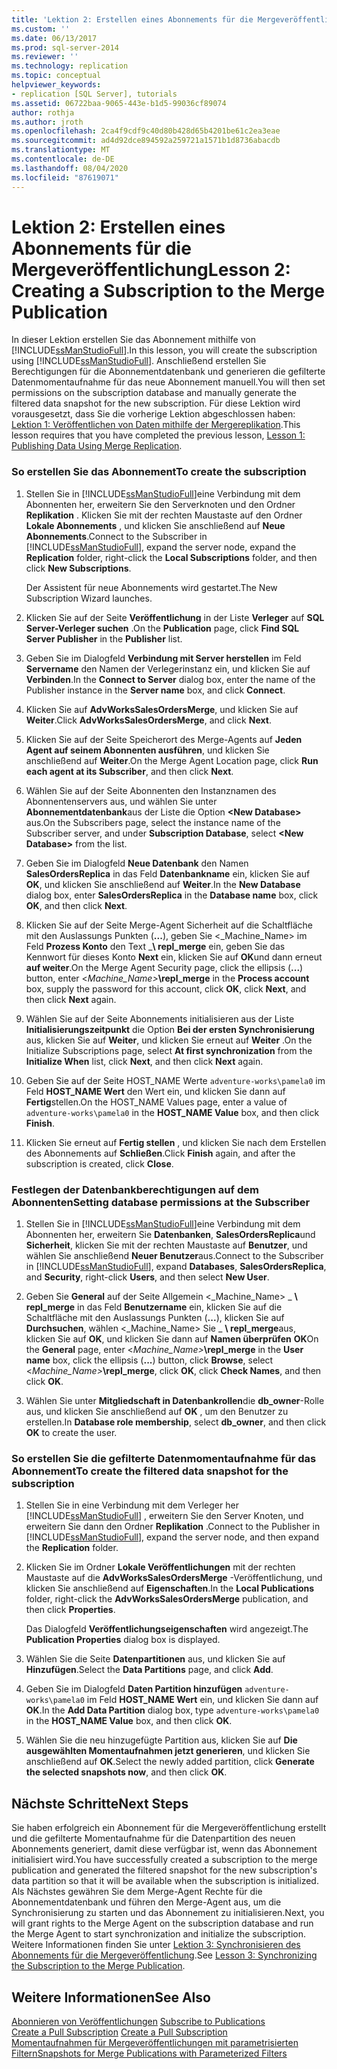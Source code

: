 ```yaml
---
title: 'Lektion 2: Erstellen eines Abonnements für die Mergeveröffentlichung | Microsoft-Dokumentation'
ms.custom: ''
ms.date: 06/13/2017
ms.prod: sql-server-2014
ms.reviewer: ''
ms.technology: replication
ms.topic: conceptual
helpviewer_keywords:
- replication [SQL Server], tutorials
ms.assetid: 06722baa-9065-443e-b1d5-99036cf89074
author: rothja
ms.author: jroth
ms.openlocfilehash: 2ca4f9cdf9c40d80b428d65b4201be61c2ea3eae
ms.sourcegitcommit: ad4d92dce894592a259721a1571b1d8736abacdb
ms.translationtype: MT
ms.contentlocale: de-DE
ms.lasthandoff: 08/04/2020
ms.locfileid: "87619071"
---
```

# <a name="lesson-2-creating-a-subscription-to-the-merge-publication"></a><span data-ttu-id="a8c8d-102">Lektion 2: Erstellen eines Abonnements für die Mergeveröffentlichung</span><span class="sxs-lookup"><span data-stu-id="a8c8d-102">Lesson 2: Creating a Subscription to the Merge Publication</span></span>
  <span data-ttu-id="a8c8d-103">In dieser Lektion erstellen Sie das Abonnement mithilfe von [!INCLUDE[ssManStudioFull](../../includes/ssmanstudiofull-md.md)].</span><span class="sxs-lookup"><span data-stu-id="a8c8d-103">In this lesson, you will create the subscription using [!INCLUDE[ssManStudioFull](../../includes/ssmanstudiofull-md.md)].</span></span> <span data-ttu-id="a8c8d-104">Anschließend erstellen Sie Berechtigungen für die Abonnementdatenbank und generieren die gefilterte Datenmomentaufnahme für das neue Abonnement manuell.</span><span class="sxs-lookup"><span data-stu-id="a8c8d-104">You will then set permissions on the subscription database and manually generate the filtered data snapshot for the new subscription.</span></span> <span data-ttu-id="a8c8d-105">Für diese Lektion wird vorausgesetzt, dass Sie die vorherige Lektion abgeschlossen haben: [Lektion 1: Veröffentlichen von Daten mithilfe der Mergereplikation](lesson-1-publishing-data-using-merge-replication.md).</span><span class="sxs-lookup"><span data-stu-id="a8c8d-105">This lesson requires that you have completed the previous lesson, [Lesson 1: Publishing Data Using Merge Replication](lesson-1-publishing-data-using-merge-replication.md).</span></span>  
  
### <a name="to-create-the-subscription"></a><span data-ttu-id="a8c8d-106">So erstellen Sie das Abonnement</span><span class="sxs-lookup"><span data-stu-id="a8c8d-106">To create the subscription</span></span>  
  
1.  <span data-ttu-id="a8c8d-107">Stellen Sie in [!INCLUDE[ssManStudioFull](../../includes/ssmanstudiofull-md.md)]eine Verbindung mit dem Abonnenten her, erweitern Sie den Serverknoten und den Ordner **Replikation** . Klicken Sie mit der rechten Maustaste auf den Ordner **Lokale Abonnements** , und klicken Sie anschließend auf **Neue Abonnements**.</span><span class="sxs-lookup"><span data-stu-id="a8c8d-107">Connect to the Subscriber in [!INCLUDE[ssManStudioFull](../../includes/ssmanstudiofull-md.md)], expand the server node, expand the **Replication** folder, right-click the **Local Subscriptions** folder, and then click **New Subscriptions**.</span></span>  
  
     <span data-ttu-id="a8c8d-108">Der Assistent für neue Abonnements wird gestartet.</span><span class="sxs-lookup"><span data-stu-id="a8c8d-108">The New Subscription Wizard launches.</span></span>  
  
2.  <span data-ttu-id="a8c8d-109">Klicken Sie auf der Seite **Veröffentlichung** in der Liste **Verleger** auf **SQL Server-Verleger suchen** .</span><span class="sxs-lookup"><span data-stu-id="a8c8d-109">On the **Publication** page, click **Find SQL Server Publisher** in the **Publisher** list.</span></span>  
  
3.  <span data-ttu-id="a8c8d-110">Geben Sie im Dialogfeld **Verbindung mit Server herstellen** im Feld **Servername** den Namen der Verlegerinstanz ein, und klicken Sie auf **Verbinden**.</span><span class="sxs-lookup"><span data-stu-id="a8c8d-110">In the **Connect to Server** dialog box, enter the name of the Publisher instance in the **Server name** box, and click **Connect**.</span></span>  
  
4.  <span data-ttu-id="a8c8d-111">Klicken Sie auf **AdvWorksSalesOrdersMerge**, und klicken Sie auf **Weiter**.</span><span class="sxs-lookup"><span data-stu-id="a8c8d-111">Click **AdvWorksSalesOrdersMerge**, and click **Next**.</span></span>  
  
5.  <span data-ttu-id="a8c8d-112">Klicken Sie auf der Seite Speicherort des Merge-Agents auf **Jeden Agent auf seinem Abonnenten ausführen**, und klicken Sie anschließend auf **Weiter**.</span><span class="sxs-lookup"><span data-stu-id="a8c8d-112">On the Merge Agent Location page, click **Run each agent at its Subscriber**, and then click **Next**.</span></span>  
  
6.  <span data-ttu-id="a8c8d-113">Wählen Sie auf der Seite Abonnenten den Instanznamen des Abonnentenservers aus, und wählen Sie unter **Abonnementdatenbank**aus der Liste die Option **\<New Database>** aus.</span><span class="sxs-lookup"><span data-stu-id="a8c8d-113">On the Subscribers page, select the instance name of the Subscriber server, and under **Subscription Database**, select **\<New Database>** from the list.</span></span>  
  
7.  <span data-ttu-id="a8c8d-114">Geben Sie im Dialogfeld **Neue Datenbank** den Namen **SalesOrdersReplica** in das Feld **Datenbankname** ein, klicken Sie auf **OK**, und klicken Sie anschließend auf **Weiter**.</span><span class="sxs-lookup"><span data-stu-id="a8c8d-114">In the **New Database** dialog box, enter **SalesOrdersReplica** in the **Database name** box, click **OK**, and then click **Next**.</span></span>  
  
8.  <span data-ttu-id="a8c8d-115">Klicken Sie auf der Seite Merge-Agent Sicherheit auf die Schaltfläche mit den Auslassungs Punkten (**...**), geben Sie \<_Machine_Name> im Feld **Prozess Konto** den Text _**\ repl_merge** ein, geben Sie das Kennwort für dieses Konto **Next** ein, klicken Sie auf **OK**und dann erneut **auf weiter**.</span><span class="sxs-lookup"><span data-stu-id="a8c8d-115">On the Merge Agent Security page, click the ellipsis (**...**) button, enter \<_Machine_Name>_**\repl_merge** in the **Process account** box, supply the password for this account, click **OK**, click **Next**, and then click **Next** again.</span></span>  
  
9. <span data-ttu-id="a8c8d-116">Wählen Sie auf der Seite Abonnements initialisieren aus der Liste **Initialisierungszeitpunkt** die Option **Bei der ersten Synchronisierung** aus, klicken Sie auf **Weiter**, und klicken Sie erneut auf **Weiter** .</span><span class="sxs-lookup"><span data-stu-id="a8c8d-116">On the Initialize Subscriptions page, select **At first synchronization** from the **Initialize When** list, click **Next**, and then click **Next** again.</span></span>  
  
10. <span data-ttu-id="a8c8d-117">Geben Sie auf der Seite HOST_NAME Werte `adventure-works\pamela0` im Feld **HOST_NAME Wert** den Wert ein, und klicken Sie dann auf **Fertig**stellen.</span><span class="sxs-lookup"><span data-stu-id="a8c8d-117">On the HOST_NAME Values page, enter a value of `adventure-works\pamela0` in the **HOST_NAME Value** box, and then click **Finish**.</span></span>  
  
11. <span data-ttu-id="a8c8d-118">Klicken Sie erneut auf **Fertig stellen** , und klicken Sie nach dem Erstellen des Abonnements auf **Schließen**.</span><span class="sxs-lookup"><span data-stu-id="a8c8d-118">Click **Finish** again, and after the subscription is created, click **Close**.</span></span>  
  
### <a name="setting-database-permissions-at-the-subscriber"></a><span data-ttu-id="a8c8d-119">Festlegen der Datenbankberechtigungen auf dem Abonnenten</span><span class="sxs-lookup"><span data-stu-id="a8c8d-119">Setting database permissions at the Subscriber</span></span>  
  
1.  <span data-ttu-id="a8c8d-120">Stellen Sie in [!INCLUDE[ssManStudioFull](../../includes/ssmanstudiofull-md.md)]eine Verbindung mit dem Abonnenten her, erweitern Sie **Datenbanken**, **SalesOrdersReplica**und **Sicherheit**, klicken Sie mit der rechten Maustaste auf **Benutzer**, und wählen Sie anschließend **Neuer Benutzer**aus.</span><span class="sxs-lookup"><span data-stu-id="a8c8d-120">Connect to the Subscriber in [!INCLUDE[ssManStudioFull](../../includes/ssmanstudiofull-md.md)], expand **Databases**, **SalesOrdersReplica**, and **Security**, right-click **Users**, and then select **New User**.</span></span>  
  
2.  <span data-ttu-id="a8c8d-121">Geben Sie **General** auf der Seite Allgemein \<_Machine_Name> _ **\ repl_merge** in das Feld **Benutzername** ein, klicken Sie auf die Schaltfläche mit den Auslassungs Punkten (**...**), klicken Sie auf **Durchsuchen**, wählen \<_Machine_Name> Sie _ **\ repl_merge**aus, klicken Sie auf **OK**, und klicken Sie dann auf **Namen überprüfen** **OK**</span><span class="sxs-lookup"><span data-stu-id="a8c8d-121">On the **General** page, enter \<_Machine_Name>_**\repl_merge** in the **User name** box, click the ellipsis (**...**) button, click **Browse**, select \<_Machine_Name>_**\repl_merge**, click **OK**, click **Check Names**, and then click **OK**.</span></span>  
  
3.  <span data-ttu-id="a8c8d-122">Wählen Sie unter **Mitgliedschaft in Datenbankrollen**die **db_owner**-Rolle aus, und klicken Sie anschließend auf **OK** , um den Benutzer zu erstellen.</span><span class="sxs-lookup"><span data-stu-id="a8c8d-122">In **Database role membership**, select **db_owner**, and then click **OK** to create the user.</span></span>  
  
### <a name="to-create-the-filtered-data-snapshot-for-the-subscription"></a><span data-ttu-id="a8c8d-123">So erstellen Sie die gefilterte Datenmomentaufnahme für das Abonnement</span><span class="sxs-lookup"><span data-stu-id="a8c8d-123">To create the filtered data snapshot for the subscription</span></span>  
  
1.  <span data-ttu-id="a8c8d-124">Stellen Sie in eine Verbindung mit dem Verleger her [!INCLUDE[ssManStudioFull](../../includes/ssmanstudiofull-md.md)] , erweitern Sie den Server Knoten, und erweitern Sie dann den Ordner **Replikation** .</span><span class="sxs-lookup"><span data-stu-id="a8c8d-124">Connect to the Publisher in [!INCLUDE[ssManStudioFull](../../includes/ssmanstudiofull-md.md)], expand the server node, and then expand the **Replication** folder.</span></span>  
  
2.  <span data-ttu-id="a8c8d-125">Klicken Sie im Ordner **Lokale Veröffentlichungen** mit der rechten Maustaste auf die **AdvWorksSalesOrdersMerge** -Veröffentlichung, und klicken Sie anschließend auf **Eigenschaften**.</span><span class="sxs-lookup"><span data-stu-id="a8c8d-125">In the **Local Publications** folder, right-click the **AdvWorksSalesOrdersMerge** publication, and then click **Properties**.</span></span>  
  
     <span data-ttu-id="a8c8d-126">Das Dialogfeld **Veröffentlichungseigenschaften** wird angezeigt.</span><span class="sxs-lookup"><span data-stu-id="a8c8d-126">The **Publication Properties** dialog box is displayed.</span></span>  
  
3.  <span data-ttu-id="a8c8d-127">Wählen Sie die Seite **Datenpartitionen** aus, und klicken Sie auf **Hinzufügen**.</span><span class="sxs-lookup"><span data-stu-id="a8c8d-127">Select the **Data Partitions** page, and click **Add**.</span></span>  
  
4.  <span data-ttu-id="a8c8d-128">Geben Sie im Dialogfeld **Daten Partition hinzufügen** `adventure-works\pamela0` im Feld **HOST_NAME Wert** ein, und klicken Sie dann auf **OK**.</span><span class="sxs-lookup"><span data-stu-id="a8c8d-128">In the **Add Data Partition** dialog box, type `adventure-works\pamela0` in the **HOST_NAME Value** box, and then click **OK**.</span></span>  
  
5.  <span data-ttu-id="a8c8d-129">Wählen Sie die neu hinzugefügte Partition aus, klicken Sie auf **Die ausgewählten Momentaufnahmen jetzt generieren**, und klicken Sie anschließend auf **OK**.</span><span class="sxs-lookup"><span data-stu-id="a8c8d-129">Select the newly added partition, click **Generate the selected snapshots now**, and then click **OK**.</span></span>  
  
## <a name="next-steps"></a><span data-ttu-id="a8c8d-130">Nächste Schritte</span><span class="sxs-lookup"><span data-stu-id="a8c8d-130">Next Steps</span></span>  
 <span data-ttu-id="a8c8d-131">Sie haben erfolgreich ein Abonnement für die Mergeveröffentlichung erstellt und die gefilterte Momentaufnahme für die Datenpartition des neuen Abonnements generiert, damit diese verfügbar ist, wenn das Abonnement initialisiert wird.</span><span class="sxs-lookup"><span data-stu-id="a8c8d-131">You have successfully created a subscription to the merge publication and generated the filtered snapshot for the new subscription's data partition so that it will be available when the subscription is initialized.</span></span> <span data-ttu-id="a8c8d-132">Als Nächstes gewähren Sie dem Merge-Agent Rechte für die Abonnementdatenbank und führen den Merge-Agent aus, um die Synchronisierung zu starten und das Abonnement zu initialisieren.</span><span class="sxs-lookup"><span data-stu-id="a8c8d-132">Next, you will grant rights to the Merge Agent on the subscription database and run the Merge Agent to start synchronization and initialize the subscription.</span></span> <span data-ttu-id="a8c8d-133">Weitere Informationen finden Sie unter [Lektion 3: Synchronisieren des Abonnements für die Mergeveröffentlichung](lesson-3-synchronizing-the-subscription-to-the-merge-publication.md).</span><span class="sxs-lookup"><span data-stu-id="a8c8d-133">See [Lesson 3: Synchronizing the Subscription to the Merge Publication](lesson-3-synchronizing-the-subscription-to-the-merge-publication.md).</span></span>  
  
## <a name="see-also"></a><span data-ttu-id="a8c8d-134">Weitere Informationen</span><span class="sxs-lookup"><span data-stu-id="a8c8d-134">See Also</span></span>  
 <span data-ttu-id="a8c8d-135">[Abonnieren von Veröffentlichungen](subscribe-to-publications.md) </span><span class="sxs-lookup"><span data-stu-id="a8c8d-135">[Subscribe to Publications](subscribe-to-publications.md) </span></span>  
 <span data-ttu-id="a8c8d-136">[Create a Pull Subscription](create-a-pull-subscription.md) </span><span class="sxs-lookup"><span data-stu-id="a8c8d-136">[Create a Pull Subscription](create-a-pull-subscription.md) </span></span>  
 [<span data-ttu-id="a8c8d-137">Momentaufnahmen für Mergeveröffentlichungen mit parametrisierten Filtern</span><span class="sxs-lookup"><span data-stu-id="a8c8d-137">Snapshots for Merge Publications with Parameterized Filters</span></span>](snapshots-for-merge-publications-with-parameterized-filters.md)  
  
  
